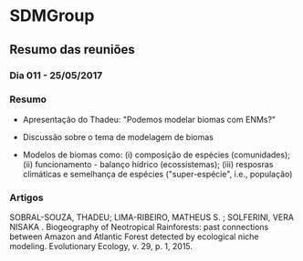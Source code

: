 # SDMGroup

## Resumo das reuniões

### Dia 011 - 25/05/2017

### Resumo
- Apresentação do Thadeu: "Podemos modelar biomas com ENMs?"

- Discussão sobre o tema de modelagem de biomas

- Modelos de biomas como: (i) composição de espécies (comunidades); (ii) funcionamento - balanço hídrico (ecossistemas); (iii) resposras climáticas e semelhança de espécies ("super-espécie", i.e., população)

### Artigos
SOBRAL-SOUZA, THADEU; LIMA-RIBEIRO, MATHEUS S. ; SOLFERINI, VERA NISAKA . Biogeography of Neotropical Rainforests: past connections between Amazon and Atlantic Forest detected by ecological niche modeling. Evolutionary Ecology, v. 29, p. 1, 2015.

